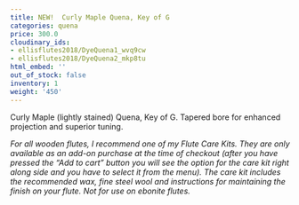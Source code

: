 ```yaml
---
title: NEW!  Curly Maple Quena, Key of G
categories: quena
price: 300.0
cloudinary_ids:
- ellisflutes2018/DyeQuena1_wvq9cw
- ellisflutes2018/DyeQuena2_mkp8tu
html_embed: ''
out_of_stock: false
inventory: 1
weight: '450'
---
```


Curly Maple (lightly stained) Quena, Key of G. Tapered bore for enhanced projection and superior tuning.  

*For all wooden flutes, I recommend one of my Flute Care Kits.  They are only available as an add-on purchase at the time of checkout (after you have pressed the “Add to cart” button you will see the option for the care kit right along side and you have to select it from the menu). The care kit includes the recommended wax, fine steel wool and instructions for maintaining the finish on your flute.  Not for use on ebonite flutes.*